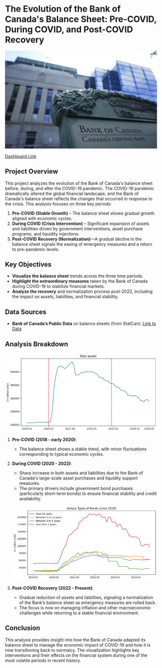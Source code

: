# The Evolution of the Bank of Canada's Balance Sheet: Pre-COVID, During COVID, and Post-COVID Recovery

![Bank of Canada](https://github.com/vanshuwjoshi/Bank-of-Canada-Assets-and-Liabilities/blob/main/images/BoC.jpg)

[Dashboard Link](https://public.tableau.com/views/BankofCanada-BalanceSheet/Main?:language=en-US&:sid=&:redirect=auth&:display_count=n&:origin=viz_share_link)

## Project Overview

This project analyzes the evolution of the Bank of Canada's balance sheet before, during, and after the COVID-19 pandemic. The COVID-19 pandemic dramatically altered the global financial landscape, and the Bank of Canada's balance sheet reflects the changes that occurred in response to the crisis. This analysis focuses on three key periods: 
1. **Pre-COVID (Stable Growth)** – The balance sheet shows gradual growth aligned with economic cycles.
2. **During COVID (Crisis Intervention)** – Significant expansion of assets and liabilities driven by government interventions, asset purchase programs, and liquidity injections.
3. **Post-COVID Recovery (Normalization)**—A gradual decline in the balance sheet signals the easing of emergency measures and a return to pre-pandemic levels.

## Key Objectives

- **Visualize the balance sheet** trends across the three time periods.
- **Highlight the extraordinary measures** taken by the Bank of Canada during COVID-19 to stabilize financial markets.
- **Analyze the recovery** and normalization process post-2022, including the impact on assets, liabilities, and financial stability.
  
## Data Sources

- **Bank of Canada’s Public Data** on balance sheets (from StatCan): [Link to Data](https://www150.statcan.gc.ca/t1/tbl1/en/tv.action?pid=1010010801)

## Analysis Breakdown

![Assets](https://github.com/vanshuwjoshi/Bank-of-Canada-Assets-and-Liabilities/blob/main/images/assets.png)

1. **Pre-COVID (2018 - early 2020)**:
   - The balance sheet shows a stable trend, with minor fluctuations corresponding to typical economic cycles.
  
2. **During COVID (2020 - 2022)**:
   - Sharp increase in both assets and liabilities due to the Bank of Canada's large-scale asset purchases and liquidity support measures.
   - The primary drivers include government bond purchases (particularly short-term bonds) to ensure financial stability and credit availability.

   ![Bonds](https://github.com/vanshuwjoshi/Bank-of-Canada-Assets-and-Liabilities/blob/main/images/bonds.png)

3. **Post-COVID Recovery (2022 - Present)**:
   - Gradual reduction of assets and liabilities, signaling a normalization of the Bank’s balance sheet as emergency measures are rolled back.
   - The focus is now on managing inflation and other macroeconomic challenges while returning to a stable financial environment.

## Conclusion

This analysis provides insight into how the Bank of Canada adapted its balance sheet to manage the economic impact of COVID-19 and how it is now transitioning back to normalcy. The visualization highlights key interventions and their effects on the financial system during one of the most volatile periods in recent history.

